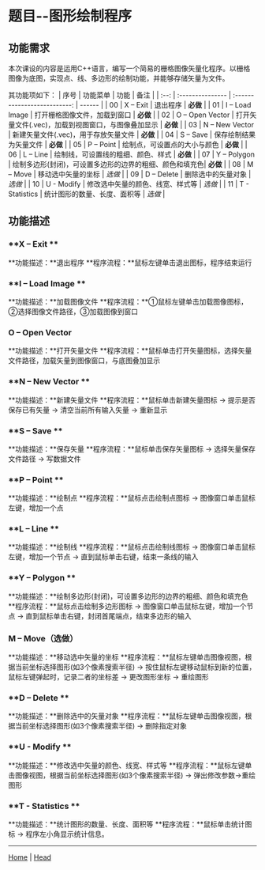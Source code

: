 # 题目--图形绘制程序

## 功能需求
本次课设的内容是运用C++语言，编写一个简易的栅格图像矢量化程序。以栅格图像为底图，实现点、线、多边形的绘制功能，并能够存储矢量为文件。

其功能项如下：
|  序号  | 功能菜单             |              功能              | 备注     |
| :--: | :--------------- | :--------------------------: | ------ |
|  00  | X – Exit         |             退出程序             | **必做** |
|  01  | I – Load Image   |      打开栅格图像文件，加载到窗口      | **必做** |
|  02  | O – Open Vector  | 打开矢量文件(.vec)，加载到视图窗口，与图像叠加显示 | **必做** |
|  03  | N – New Vector   |            新建矢量文件(.vec)，用于存放矢量文件    | **必做** |
|  04  | S – Save         |     保存绘制结果为矢量文件     | **必做** |
|  05  | P – Point        |     绘制点，可设置点的大小与颜色                 | **必做** |
|  06  | L – Line         |     绘制线，可设置线的粗细、颜色、样式                    | **必做** |
|  07  | Y – Polygon      |  绘制多边形(封闭)，可设置多边形的边界的粗细、颜色和填充色| **必做**   |
|  08  | M – Move         |     移动选中矢量的坐标      | *选做*   |
|  09  | D – Delete       |   删除选中的矢量对象 | *选做*   |
|  10  | U - Modify       |      修改选中矢量的颜色、线宽、样式等      | *选做*   |
|  11  | T - Statistics  |      统计图形的数量、长度、面积等  | *选做*   |


## 功能描述

### **X – Exit       **
**功能描述：**退出程序
**程序流程：**鼠标左键单击退出图标，程序结束运行
### **I – Load Image **
**功能描述：**加载图像文件
**程序流程：**①鼠标左键单击加载图像图标，②选择图像文件路径，③加载图像到窗口
### **O – Open Vector**
**功能描述：**打开矢量文件
**程序流程：**鼠标单击打开矢量图标，选择矢量文件路径，加载矢量到图像窗口，与底图叠加显示
### **N – New Vector ** 
**功能描述：**新建矢量文件
**程序流程：**鼠标单击新建矢量图标 -> 提示是否保存已有矢量 -> 清空当前所有输入矢量 -> 重新显示
### **S – Save       ** 
**功能描述：**保存矢量
**程序流程：**鼠标单击保存矢量图标 -> 选择矢量保存文件路径 -> 写数据文件
### **P – Point      **
**功能描述：**绘制点
**程序流程：**鼠标点击绘制点图标 -> 图像窗口单击鼠标左键，增加一个点
### **L – Line       **
**功能描述：**绘制线
**程序流程：**鼠标点击绘制线图标 -> 图像窗口单击鼠标左键，增加一个节点 -> 直到鼠标单击右键，结束一条线的输入
### **Y – Polygon    **
**功能描述：**绘制多边形(封闭)，可设置多边形的边界的粗细、颜色和填充色
**程序流程：**鼠标点击绘制多边形图标 -> 图像窗口单击鼠标左键，增加一个节点 -> 直到鼠标单击右键，封闭首尾端点，结束多边形的输入
### **M – Move（选做）**
**功能描述：**移动选中矢量的坐标
**程序流程：**鼠标左键单击图像视图，根据当前坐标选择图形(如3个像素搜索半径) -> 按住鼠标左键移动鼠标到新的位置，鼠标左键弹起时，记录二者的坐标差 -> 更改图形坐标 -> 重绘图形
### **D – Delete     **
**功能描述：**删除选中的矢量对象
**程序流程：**鼠标左键单击图像视图，根据当前坐标选择图形(如3个像素搜索半径) -> 删除指定对象
### **U - Modify     **
**功能描述：**修改选中矢量的颜色、线宽、样式等
**程序流程：**鼠标左键单击图像视图，根据当前坐标选择图形(如3个像素搜索半径) -> 弹出修改参数->重绘图形
### **T - Statistics **
**功能描述：**统计图形的数量、长度、面积等
**程序流程：**鼠标单击统计图标 -> 程序左小角显示统计信息。

---
[Home](./README.md) | [Head](#题目--图形绘制程序)